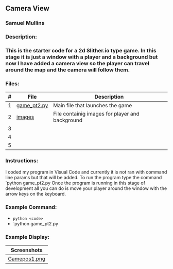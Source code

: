 ## Camera View
### Samuel Mullins
### Description:
### This is the starter code for a 2d Slither.io type game. In this stage it is just a window with a player and a background but now I have added a camera view so the player can travel around the map and the camera will follow them.
### Files:
|   #   | File            | Description                                        |
| :---: | --------------- | -------------------------------------------------- |
|   1   | [game_pt2.py](https://github.com/ssmullins/4443-2D-PyGame-Mullins/blob/master/Assignments/P01.2/game_pt2.py) | Main file that launches the game |
|   2   | [images](https://github.com/ssmullins/4443-2D-PyGame-Mullins/tree/master/Assignments/P01.2/Images) | File containig images for player and background
|   3   | 
|   4   | 
|   5   | 
### Instructions:
I coded my program in Visual Code and currently it is not ran with command line params but that will be added.
To run the program type the command `python game_pt2.py
Once the program is running in this stage of development all you can do is move your player around the window with the arrow keys on the keyboard.
### Example Command:
- `python <code>`
- `python game_pt2.py
### Example Display:
 | Screenshots |
 | :---: |
 |[Gamepos1.png](https://github.com/ssmullins/4443-2D-PyGame-Mullins/blob/master/Assignments/P01.2/Images/game_pt2screenshot.PNG)|

